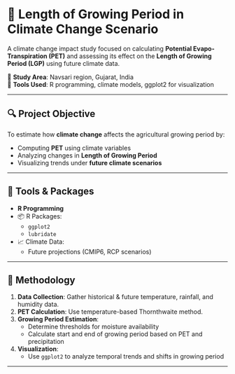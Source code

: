 # 🌾 Length of Growing Period in Climate Change Scenario

A climate change impact study focused on calculating **Potential Evapo-Transpiration (PET)** and assessing its effect on the **Length of Growing Period (LGP)** using future climate data.

📍 **Study Area**: Navsari region, Gujarat, India  
🧪 **Tools Used**: R programming, climate models, ggplot2 for visualization

---

## 🔍 Project Objective

To estimate how **climate change** affects the agricultural growing period by:
- Computing **PET** using climate variables
- Analyzing changes in **Length of Growing Period**
- Visualizing trends under **future climate scenarios**

---

## 🧰 Tools & Packages

- **R Programming**
- 📦 R Packages:
  - `ggplot2`
  - `lubridate`
- 📈 Climate Data:
  - Future projections (CMIP6, RCP scenarios)

---

## 🔬 Methodology

1. **Data Collection**: Gather historical & future temperature, rainfall, and humidity data.
2. **PET Calculation**: Use temperature-based Thornthwaite method.
3. **Growing Period Estimation**:
   - Determine thresholds for moisture availability
   - Calculate start and end of growing period based on PET and precipitation
4. **Visualization**:
   - Use `ggplot2` to analyze temporal trends and shifts in growing period

---






